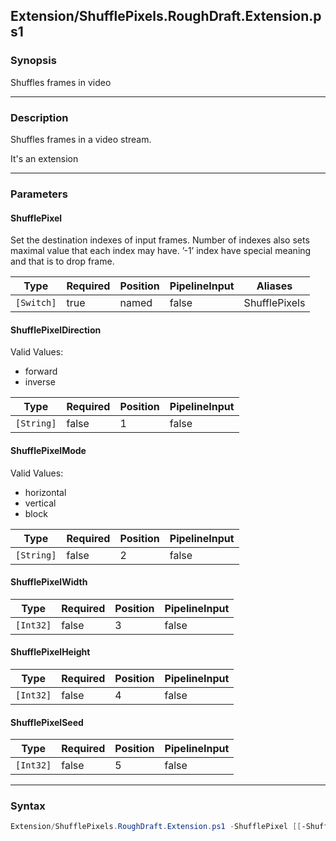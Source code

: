 Extension/ShufflePixels.RoughDraft.Extension.ps1
------------------------------------------------

### Synopsis
Shuffles frames in video

---

### Description

Shuffles frames in a video stream.

It's an extension

---

### Parameters
#### **ShufflePixel**
Set the destination indexes of input frames. 
Number of indexes also sets maximal value that each index may have.
’-1’ index have special meaning and that is to drop frame.

|Type      |Required|Position|PipelineInput|Aliases      |
|----------|--------|--------|-------------|-------------|
|`[Switch]`|true    |named   |false        |ShufflePixels|

#### **ShufflePixelDirection**

Valid Values:

* forward
* inverse

|Type      |Required|Position|PipelineInput|
|----------|--------|--------|-------------|
|`[String]`|false   |1       |false        |

#### **ShufflePixelMode**

Valid Values:

* horizontal
* vertical
* block

|Type      |Required|Position|PipelineInput|
|----------|--------|--------|-------------|
|`[String]`|false   |2       |false        |

#### **ShufflePixelWidth**

|Type     |Required|Position|PipelineInput|
|---------|--------|--------|-------------|
|`[Int32]`|false   |3       |false        |

#### **ShufflePixelHeight**

|Type     |Required|Position|PipelineInput|
|---------|--------|--------|-------------|
|`[Int32]`|false   |4       |false        |

#### **ShufflePixelSeed**

|Type     |Required|Position|PipelineInput|
|---------|--------|--------|-------------|
|`[Int32]`|false   |5       |false        |

---

### Syntax
```PowerShell
Extension/ShufflePixels.RoughDraft.Extension.ps1 -ShufflePixel [[-ShufflePixelDirection] <String>] [[-ShufflePixelMode] <String>] [[-ShufflePixelWidth] <Int32>] [[-ShufflePixelHeight] <Int32>] [[-ShufflePixelSeed] <Int32>] [<CommonParameters>]
```
